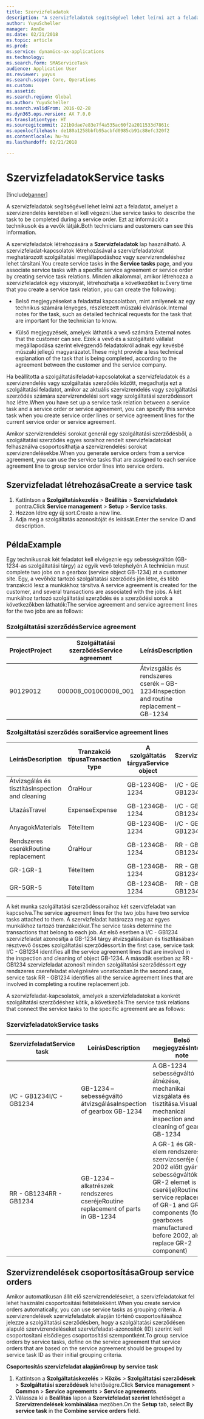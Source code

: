 ```yaml
---
title: Szervizfeladatok
description: "A szervizfeladatok segítségével lehet leírni azt a feladatot, amelyet a szervizrendelés keretében el kell végezni. Ezt az információt a technikusok és a vevők látják."
author: YuyuScheller
manager: AnnBe
ms.date: 02/21/2018
ms.topic: article
ms.prod: 
ms.service: dynamics-ax-applications
ms.technology: 
ms.search.form: SMAServiceTask
audience: Application User
ms.reviewer: yuyus
ms.search.scope: Core, Operations
ms.custom: 
ms.assetid: 
ms.search.region: Global
ms.author: YuyuScheller
ms.search.validFrom: 2016-02-28
ms.dyn365.ops.version: AX 7.0.0
ms.translationtype: HT
ms.sourcegitcommit: 221b9dae7e83e7f4a535ac60f2a2011533d7861c
ms.openlocfilehash: de180a1258bbfb95acbfd0985cb91c88efc320f2
ms.contentlocale: hu-hu
ms.lasthandoff: 02/21/2018

---
```


# <a name="service-tasks"></a><span data-ttu-id="aea8c-104">Szervizfeladatok</span><span class="sxs-lookup"><span data-stu-id="aea8c-104">Service tasks</span></span>  

[!include[banner](../includes/banner.md)]

<span data-ttu-id="aea8c-105">A szervizfeladatok segítségével lehet leírni azt a feladatot, amelyet a szervizrendelés keretében el kell végezni.</span><span class="sxs-lookup"><span data-stu-id="aea8c-105">Use service tasks to describe the task to be completed during a service order.</span></span>
<span data-ttu-id="aea8c-106">Ezt az információt a technikusok és a vevők látják.</span><span class="sxs-lookup"><span data-stu-id="aea8c-106">Both technicians and customers can see this information.</span></span>

<span data-ttu-id="aea8c-107">A szervizfeladatok létrehozására a **Szervizfeladatok** lap használható. A szervizfeladat-kapcsolatok létrehozásával a szervizfeladatokat meghatározott szolgáltatási megállapodáshoz vagy szervizrendeléshez lehet társítani.</span><span class="sxs-lookup"><span data-stu-id="aea8c-107">You create service tasks in the **Service tasks** page, and you associate service tasks with a specific service agreement or service order by creating service task relations.</span></span> <span data-ttu-id="aea8c-108">Minden alkalommal, amikor létrehozza a szervizfeladatok egy viszonyát, létrehozhatja a következőket is:</span><span class="sxs-lookup"><span data-stu-id="aea8c-108">Every time that you create a service task relation, you can create the following:</span></span>

-  <span data-ttu-id="aea8c-109">Belső megjegyzéseket a feladattal kapcsolatban, mint amilyenek az egy technikus számára lényeges, részletezett műszaki elvárások.</span><span class="sxs-lookup"><span data-stu-id="aea8c-109">Internal notes for the task, such as detailed technical requests for the task that are important for the technician to know.</span></span>

-  <span data-ttu-id="aea8c-110">Külső megjegyzések, amelyek láthatók a vevő számára.</span><span class="sxs-lookup"><span data-stu-id="aea8c-110">External notes that the customer can see.</span></span> <span data-ttu-id="aea8c-111">Ezek a vevő és a szolgáltató vállalat megállapodása szerint elvégzendő feladatokról adnak egy kevésbé műszaki jellegű magyarázatot.</span><span class="sxs-lookup"><span data-stu-id="aea8c-111">These might provide a less technical explanation of the task that is being completed, according to the agreement between the customer and the service company.</span></span>

<span data-ttu-id="aea8c-112">Ha beállította a szolgáltatásifeladat‑kapcsolatokat a szervizfeladatok és a szervizrendelés vagy szolgáltatás szerződés között, megadhatja ezt a szolgáltatási feladatot, amikor az aktuális szervizrendelés vagy szolgáltatási szerződés számára szervizrendelési sort vagy szolgáltatási szerződéssort hoz létre.</span><span class="sxs-lookup"><span data-stu-id="aea8c-112">When you have set up a service task relation between a service task and a service order or service agreement, you can specify this service task when you create service order lines or service agreement lines for the current service order or service agreement.</span></span>

<span data-ttu-id="aea8c-113">Amikor szervizrendelési sorokat generál egy szolgáltatási szerződésből, a szolgáltatási szerződés egyes soraihoz rendelt szervizfeladatokat felhasználva csoportosíthatja a szervizrendelési sorokat szervizrendelésekbe.</span><span class="sxs-lookup"><span data-stu-id="aea8c-113">When you generate service orders from a service agreement, you can use the service tasks that are assigned to each service agreement line to group service order lines into service orders.</span></span>

## <a name="create-a-service-task"></a><span data-ttu-id="aea8c-114">Szervizfeladat létrehozása</span><span class="sxs-lookup"><span data-stu-id="aea8c-114">Create a service task</span></span>

1. <span data-ttu-id="aea8c-115">Kattintson a **Szolgáltatáskezelés** \> **Beállítás** \> **Szervizfeladatok** pontra.</span><span class="sxs-lookup"><span data-stu-id="aea8c-115">Click **Service management** \> **Setup** \> **Service tasks**.</span></span>
2. <span data-ttu-id="aea8c-116">Hozzon létre egy új sort.</span><span class="sxs-lookup"><span data-stu-id="aea8c-116">Create a new line.</span></span>
3. <span data-ttu-id="aea8c-117">Adja meg a szolgáltatás azonosítóját és leírását.</span><span class="sxs-lookup"><span data-stu-id="aea8c-117">Enter the service ID and description.</span></span>

## <a name="example"></a><span data-ttu-id="aea8c-118">Példa</span><span class="sxs-lookup"><span data-stu-id="aea8c-118">Example</span></span>

<span data-ttu-id="aea8c-119">Egy technikusnak két feladatot kell elvégeznie egy sebességváltón (GB-1234-as szolgáltatási tárgy) az egyik vevő telephelyén.</span><span class="sxs-lookup"><span data-stu-id="aea8c-119">A technician must complete two jobs on a gearbox (service object GB-1234) at a customer site.</span></span> <span data-ttu-id="aea8c-120">Egy, a vevőhöz tartozó szolgáltatási szerződés jön létre, és több tranzakció lesz a munkákhoz társítva.</span><span class="sxs-lookup"><span data-stu-id="aea8c-120">A service agreement is created for the customer, and several transactions are associated with the jobs.</span></span> <span data-ttu-id="aea8c-121">A két munkához tartozó szolgáltatási szerződés és a szerződési sorok a következőkben láthatók:</span><span class="sxs-lookup"><span data-stu-id="aea8c-121">The service agreement and service agreement lines for the two jobs are as follows:</span></span>

### <a name="service-agreement"></a><span data-ttu-id="aea8c-122">Szolgáltatási szerződés</span><span class="sxs-lookup"><span data-stu-id="aea8c-122">Service agreement</span></span>

| <span data-ttu-id="aea8c-123">Project</span><span class="sxs-lookup"><span data-stu-id="aea8c-123">Project</span></span> | <span data-ttu-id="aea8c-124">Szolgáltatási szerződés</span><span class="sxs-lookup"><span data-stu-id="aea8c-124">Service agreement</span></span> | <span data-ttu-id="aea8c-125">Leírás</span><span class="sxs-lookup"><span data-stu-id="aea8c-125">Description</span></span>                                  | <span data-ttu-id="aea8c-126">Csoport</span><span class="sxs-lookup"><span data-stu-id="aea8c-126">Group</span></span>   |
|---------|-------------------|----------------------------------------------|---------|
| <span data-ttu-id="aea8c-127">9012</span><span class="sxs-lookup"><span data-stu-id="aea8c-127">9012</span></span>    | <span data-ttu-id="aea8c-128">000008\_001</span><span class="sxs-lookup"><span data-stu-id="aea8c-128">000008\_001</span></span>       | <span data-ttu-id="aea8c-129">Átvizsgálás és rendszeres cserék – GB-1234</span><span class="sxs-lookup"><span data-stu-id="aea8c-129">Inspection and routine replacement – GB-1234</span></span> | <span data-ttu-id="aea8c-130">Prémium</span><span class="sxs-lookup"><span data-stu-id="aea8c-130">Premium</span></span> |

### <a name="service-agreement-lines"></a><span data-ttu-id="aea8c-131">Szolgáltatási szerződés sorai</span><span class="sxs-lookup"><span data-stu-id="aea8c-131">Service agreement lines</span></span>

| <span data-ttu-id="aea8c-132">Leírás</span><span class="sxs-lookup"><span data-stu-id="aea8c-132">Description</span></span>             | <span data-ttu-id="aea8c-133">Tranzakció típusa</span><span class="sxs-lookup"><span data-stu-id="aea8c-133">Transaction type</span></span> | <span data-ttu-id="aea8c-134">A szolgáltatás tárgya</span><span class="sxs-lookup"><span data-stu-id="aea8c-134">Service object</span></span> | <span data-ttu-id="aea8c-135">Szervizfeladat</span><span class="sxs-lookup"><span data-stu-id="aea8c-135">Service task</span></span> |
|-------------------------|------------------|----------------|--------------|
| <span data-ttu-id="aea8c-136">Átvizsgálás és tisztítás</span><span class="sxs-lookup"><span data-stu-id="aea8c-136">Inspection and cleaning</span></span> | <span data-ttu-id="aea8c-137">Óra</span><span class="sxs-lookup"><span data-stu-id="aea8c-137">Hour</span></span>             | <span data-ttu-id="aea8c-138">GB-1234</span><span class="sxs-lookup"><span data-stu-id="aea8c-138">GB-1234</span></span>        | <span data-ttu-id="aea8c-139">I/C - GB1234</span><span class="sxs-lookup"><span data-stu-id="aea8c-139">I/C - GB1234</span></span> |
| <span data-ttu-id="aea8c-140">Utazás</span><span class="sxs-lookup"><span data-stu-id="aea8c-140">Travel</span></span>                  | <span data-ttu-id="aea8c-141">Expense</span><span class="sxs-lookup"><span data-stu-id="aea8c-141">Expense</span></span>          | <span data-ttu-id="aea8c-142">GB-1234</span><span class="sxs-lookup"><span data-stu-id="aea8c-142">GB-1234</span></span>        | <span data-ttu-id="aea8c-143">I/C - GB1234</span><span class="sxs-lookup"><span data-stu-id="aea8c-143">I/C - GB1234</span></span> |
| <span data-ttu-id="aea8c-144">Anyagok</span><span class="sxs-lookup"><span data-stu-id="aea8c-144">Materials</span></span>               | <span data-ttu-id="aea8c-145">Tétel</span><span class="sxs-lookup"><span data-stu-id="aea8c-145">Item</span></span>             | <span data-ttu-id="aea8c-146">GB-1234</span><span class="sxs-lookup"><span data-stu-id="aea8c-146">GB-1234</span></span>        | <span data-ttu-id="aea8c-147">I/C - GB1234</span><span class="sxs-lookup"><span data-stu-id="aea8c-147">I/C - GB1234</span></span> |
| <span data-ttu-id="aea8c-148">Rendszeres cserék</span><span class="sxs-lookup"><span data-stu-id="aea8c-148">Routine replacement</span></span>     | <span data-ttu-id="aea8c-149">Óra</span><span class="sxs-lookup"><span data-stu-id="aea8c-149">Hour</span></span>             | <span data-ttu-id="aea8c-150">GB-1234</span><span class="sxs-lookup"><span data-stu-id="aea8c-150">GB-1234</span></span>        | <span data-ttu-id="aea8c-151">RR - GB1234</span><span class="sxs-lookup"><span data-stu-id="aea8c-151">RR - GB1234</span></span>  |
| <span data-ttu-id="aea8c-152">GR-1</span><span class="sxs-lookup"><span data-stu-id="aea8c-152">GR-1</span></span>                    | <span data-ttu-id="aea8c-153">Tétel</span><span class="sxs-lookup"><span data-stu-id="aea8c-153">Item</span></span>             | <span data-ttu-id="aea8c-154">GB-1234</span><span class="sxs-lookup"><span data-stu-id="aea8c-154">GB-1234</span></span>        | <span data-ttu-id="aea8c-155">RR - GB1234</span><span class="sxs-lookup"><span data-stu-id="aea8c-155">RR - GB1234</span></span>  |
| <span data-ttu-id="aea8c-156">GR-5</span><span class="sxs-lookup"><span data-stu-id="aea8c-156">GR-5</span></span>                    | <span data-ttu-id="aea8c-157">Tétel</span><span class="sxs-lookup"><span data-stu-id="aea8c-157">Item</span></span>             | <span data-ttu-id="aea8c-158">GB-1234</span><span class="sxs-lookup"><span data-stu-id="aea8c-158">GB-1234</span></span>        | <span data-ttu-id="aea8c-159">RR - GB1234</span><span class="sxs-lookup"><span data-stu-id="aea8c-159">RR - GB1234</span></span>  |

<span data-ttu-id="aea8c-160">A két munka szolgáltatási szerződéssoraihoz két szervizfeladat van kapcsolva.</span><span class="sxs-lookup"><span data-stu-id="aea8c-160">The service agreement lines for the two jobs have two service tasks attached to them.</span></span> <span data-ttu-id="aea8c-161">A szervizfeladat határozza meg az egyes munkákhoz tartozó tranzakciókat.</span><span class="sxs-lookup"><span data-stu-id="aea8c-161">The service tasks determine the transactions that belong to each job.</span></span> <span data-ttu-id="aea8c-162">Az első esetben a I/C - GB1234 szervizfeladat azonosítja a GB-1234 tárgy átvizsgálásában és tisztításában résztvevő összes szolgáltatási szerződéssort.</span><span class="sxs-lookup"><span data-stu-id="aea8c-162">In the first case, service task I/C - GB1234 identifies all the service agreement lines that are involved in the inspection and cleaning of object GB-1234.</span></span> <span data-ttu-id="aea8c-163">A második esetben az RR - GB1234 szervizfeladat azonosít minden szolgáltatási szerződéssort egy rendszeres cserefeladat elvégzésére vonatkozóan.</span><span class="sxs-lookup"><span data-stu-id="aea8c-163">In the second case, service task RR - GB1234 identifies all the service agreement lines that are involved in completing a routine replacement job.</span></span>

<span data-ttu-id="aea8c-164">A szervizfeladat-kapcsolatok, amelyek a szervizfeladatokat a konkrét szolgáltatási szerződéshez kötik, a következők:</span><span class="sxs-lookup"><span data-stu-id="aea8c-164">The service task relations that connect the service tasks to the specific agreement are as follows:</span></span>

### <a name="service-tasks"></a><span data-ttu-id="aea8c-165">Szervizfeladatok</span><span class="sxs-lookup"><span data-stu-id="aea8c-165">Service tasks</span></span>

| <span data-ttu-id="aea8c-166">Szervizfeladat</span><span class="sxs-lookup"><span data-stu-id="aea8c-166">Service task</span></span> | <span data-ttu-id="aea8c-167">Leírás</span><span class="sxs-lookup"><span data-stu-id="aea8c-167">Description</span></span>                             | <span data-ttu-id="aea8c-168">Belső megjegyzés</span><span class="sxs-lookup"><span data-stu-id="aea8c-168">Internal note</span></span>                                                                                                                 | <span data-ttu-id="aea8c-169">Külső megjegyzés</span><span class="sxs-lookup"><span data-stu-id="aea8c-169">External note</span></span>                 |
|--------------|-----------------------------------------|-------------------------------------------------------------------------------------------------------------------------------|-------------------------------|
| <span data-ttu-id="aea8c-170">I/C - GB1234</span><span class="sxs-lookup"><span data-stu-id="aea8c-170">I/C - GB1234</span></span> | <span data-ttu-id="aea8c-171">GB-1234 – sebességváltó átvizsgálása</span><span class="sxs-lookup"><span data-stu-id="aea8c-171">Inspection of gearbox GB-1234</span></span>           | <span data-ttu-id="aea8c-172">A GB-1234 sebességváltó átnézése, mechanikai vizsgálata és tisztítása.</span><span class="sxs-lookup"><span data-stu-id="aea8c-172">Visual and mechanical inspection and cleaning of gearbox GB-1234</span></span>                                                              | <span data-ttu-id="aea8c-173">Sebességváltó rendszeres felülvizsgálata</span><span class="sxs-lookup"><span data-stu-id="aea8c-173">Routine inspection of gearbox</span></span> |
| <span data-ttu-id="aea8c-174">RR - GB1234</span><span class="sxs-lookup"><span data-stu-id="aea8c-174">RR - GB1234</span></span>  | <span data-ttu-id="aea8c-175">GB-1234 – alkatrészek rendszeres cseréje</span><span class="sxs-lookup"><span data-stu-id="aea8c-175">Routine replacement of parts in GB-1234</span></span> | <span data-ttu-id="aea8c-176">A GR-1 és GR-5 elem rendszeres szervizcseréje (a 2002 előtt gyártott sebességváltóknál a GR-2 elemet is cserélje)</span><span class="sxs-lookup"><span data-stu-id="aea8c-176">Routine service replacement of GR-1 and GR-5 components (for gearboxes manufactured before 2002, also replace GR-2 component)</span></span> | <span data-ttu-id="aea8c-177">Rendszeres alkatrészcsere</span><span class="sxs-lookup"><span data-stu-id="aea8c-177">Routine replacement of parts</span></span>  |

## <a name="group-service-orders"></a><span data-ttu-id="aea8c-178">Szervizrendelések csoportosítása</span><span class="sxs-lookup"><span data-stu-id="aea8c-178">Group service orders</span></span>

<span data-ttu-id="aea8c-179">Amikor automatikusan állít elő szervizrendeléseket, a szervizfeladatokat fel lehet használni csoportosítási feltételekként.</span><span class="sxs-lookup"><span data-stu-id="aea8c-179">When you create service orders automatically, you can use service tasks as grouping criteria.</span></span> <span data-ttu-id="aea8c-180">A szervizrendelések szervizfeladatok alapján történő csoportosításához jelezze a szolgáltatási szerződésben, hogy a szolgáltatási szerződésen alapuló szervizrendeléseket szervizfeladat-azonosítók (ID) szerint kell csoportosítani elsődleges csoportosítási szempontként.</span><span class="sxs-lookup"><span data-stu-id="aea8c-180">To group service orders by service tasks, define on the service agreement that service orders that are based on the service agreement should be grouped by service task ID as their initial grouping criteria.</span></span>

<span data-ttu-id="aea8c-181">**Csoportosítás szervizfeladat alapján**</span><span class="sxs-lookup"><span data-stu-id="aea8c-181">**Group by service task**</span></span>

1. <span data-ttu-id="aea8c-182">Kattintson a **Szolgáltatáskezelés** \> **Közös** \> **Szolgáltatási szerződések** \> **Szolgáltatási szerződések** lehetőségre.</span><span class="sxs-lookup"><span data-stu-id="aea8c-182">Click **Service management** \> **Common** \> **Service agreements** \> **Service agreements**.</span></span>
2. <span data-ttu-id="aea8c-183">Válassza ki a **Beállítás** lapon a **Szervizfeladat szerint** lehetőséget a **Szervizrendelések kombinálása** mezőben.</span><span class="sxs-lookup"><span data-stu-id="aea8c-183">On the **Setup** tab, select **By service task** in the **Combine service orders** field.</span></span>



